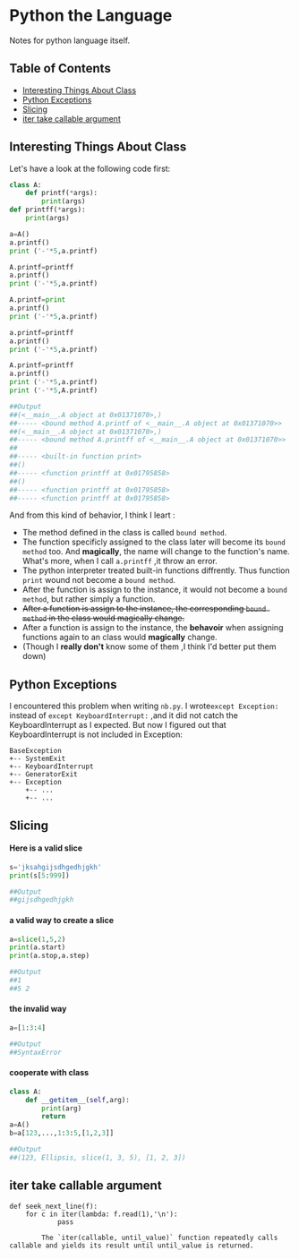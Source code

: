 # Python the Language
Notes for python language itself.
## Table of Contents
- [Interesting Things About Class](#interesting-things-about-class)
- [Python Exceptions](#python-exceptions)
- [Slicing](#slicing)
- [iter take callable argument](#iter_take_callable_argument)


## Interesting Things About Class
Let's have a look at the following code first:

```python
class A:
    def printf(*args):
        print(args)
def printff(*args):
    print(args)

a=A()
a.printf()
print ('-'*5,a.printf)

A.printf=printff
a.printf()
print ('-'*5,a.printf)

A.printf=print
a.printf()
print ('-'*5,a.printf)

a.printf=printff
a.printf()
print ('-'*5,a.printf)

A.printf=printff
a.printf()
print ('-'*5,a.printf)
print ('-'*5,A.printf)

##Output
##(<__main__.A object at 0x01371070>,)
##----- <bound method A.printf of <__main__.A object at 0x01371070>>
##(<__main__.A object at 0x01371070>,)
##----- <bound method A.printff of <__main__.A object at 0x01371070>>
##
##----- <built-in function print>
##()
##----- <function printff at 0x01795858>
##()
##----- <function printff at 0x01795858>
##----- <function printff at 0x01795858>

```
And from this kind of behavior, I think I leart :
- The method defined in the class is called `bound method`.
- The function specificly assigned to the class later will become its `bound method` too. And **magically**, the name will change to the function's name. What's more, when I call `a.printff` ,it throw an error.
- The python interpreter treated built-in functions diffrently. Thus function `print` wound not become a `bound method`.
- After the function is assign to the instance, it would not become a `bound method`, but rather simply a function.
- ~~After a function is assign to the instance, the corresponding `bound method` in the class would magically change.~~
- After a function is assign to the instance, the **behavoir** when assigning functions again to an class would **magically** change.
- (Though I **really don't** know some of them ,I think I'd better put them down)

## Python Exceptions
I encountered this problem when writing `nb.py`. I wrote`except Exception:` instead of `except KeyboardInterrupt:` ,and it did not catch the KeyboardInterrupt as I expected. But now I figured out that KeyboardInterrupt is not included in Exception:
```shell
BaseException
+-- SystemExit
+-- KeyboardInterrupt
+-- GeneratorExit
+-- Exception
    +-- ...
	+-- ...
```

## Slicing
#### Here is a valid slice

```python
s='jksahgijsdhgedhjgkh'
print(s[5:999])

##Output
##gijsdhgedhjgkh
```

#### a valid way to create a slice
```python
a=slice(1,5,2)
print(a.start)
print(a.stop,a.step)

##Output
##1
##5 2
```
#### the invalid way
```python
a=[1:3:4]

##Output
##SyntaxError
```
#### cooperate with class
```python
class A:
    def __getitem__(self,arg):
	    print(arg)
		return 
a=A()
b=a[123,...,1:3:5,[1,2,3]]

##Output
##(123, Ellipsis, slice(1, 3, 5), [1, 2, 3])
```

## iter take callable argument

```
def seek_next_line(f):
    for c in iter(lambda: f.read(1),'\n'):
	        pass
```

			The `iter(callable, until_value)` function repeatedly calls callable and yields its result until until_value is returned.
